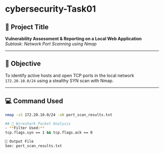 # cybersecurity-Task01

## 📌 Project Title
**Vulnerability Assessment & Reporting on a Local Web Application**  
_Subtask: Network Port Scanning using Nmap_

---

## 🎯 Objective
To identify active hosts and open TCP ports in the local network `172.20.10.0/24` using a stealthy SYN scan with Nmap.

---

## 💻 Command Used
```bash
nmap -sS 172.20.10.0/24 -oN port_scan_results.txt

## 🔹 Wireshark Packet Analysis
- **Filter Used:**
tcp.flags.syn == 1 && tcp.flags.ack == 0

📁 Output File
See: port_scan_results.txt

